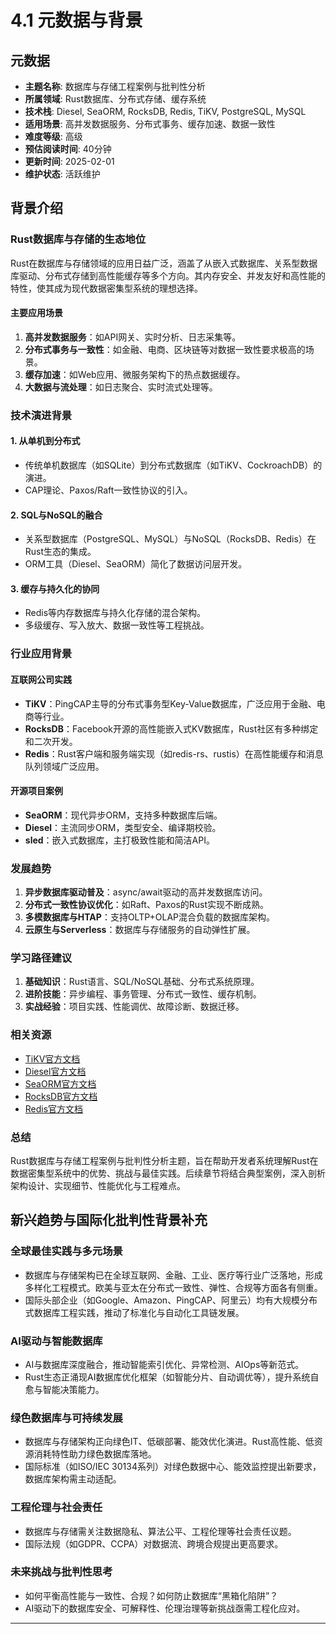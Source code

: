 # 4.1 元数据与背景

## 元数据

- **主题名称**: 数据库与存储工程案例与批判性分析
- **所属领域**: Rust数据库、分布式存储、缓存系统
- **技术栈**: Diesel, SeaORM, RocksDB, Redis, TiKV, PostgreSQL, MySQL
- **适用场景**: 高并发数据服务、分布式事务、缓存加速、数据一致性
- **难度等级**: 高级
- **预估阅读时间**: 40分钟
- **更新时间**: 2025-02-01
- **维护状态**: 活跃维护

## 背景介绍

### Rust数据库与存储的生态地位

Rust在数据库与存储领域的应用日益广泛，涵盖了从嵌入式数据库、关系型数据库驱动、分布式存储到高性能缓存等多个方向。其内存安全、并发友好和高性能的特性，使其成为现代数据密集型系统的理想选择。

#### 主要应用场景

1. **高并发数据服务**：如API网关、实时分析、日志采集等。
2. **分布式事务与一致性**：如金融、电商、区块链等对数据一致性要求极高的场景。
3. **缓存加速**：如Web应用、微服务架构下的热点数据缓存。
4. **大数据与流处理**：如日志聚合、实时流式处理等。

### 技术演进背景

#### 1. 从单机到分布式

- 传统单机数据库（如SQLite）到分布式数据库（如TiKV、CockroachDB）的演进。
- CAP理论、Paxos/Raft一致性协议的引入。

#### 2. SQL与NoSQL的融合

- 关系型数据库（PostgreSQL、MySQL）与NoSQL（RocksDB、Redis）在Rust生态的集成。
- ORM工具（Diesel、SeaORM）简化了数据访问层开发。

#### 3. 缓存与持久化的协同

- Redis等内存数据库与持久化存储的混合架构。
- 多级缓存、写入放大、数据一致性等工程挑战。

### 行业应用背景

#### 互联网公司实践

- **TiKV**：PingCAP主导的分布式事务型Key-Value数据库，广泛应用于金融、电商等行业。
- **RocksDB**：Facebook开源的高性能嵌入式KV数据库，Rust社区有多种绑定和二次开发。
- **Redis**：Rust客户端和服务端实现（如redis-rs、rustis）在高性能缓存和消息队列领域广泛应用。

#### 开源项目案例

- **SeaORM**：现代异步ORM，支持多种数据库后端。
- **Diesel**：主流同步ORM，类型安全、编译期校验。
- **sled**：嵌入式数据库，主打极致性能和简洁API。

### 发展趋势

1. **异步数据库驱动普及**：async/await驱动的高并发数据库访问。
2. **分布式一致性协议优化**：如Raft、Paxos的Rust实现不断成熟。
3. **多模数据库与HTAP**：支持OLTP+OLAP混合负载的数据库架构。
4. **云原生与Serverless**：数据库与存储服务的自动弹性扩展。

### 学习路径建议

1. **基础知识**：Rust语言、SQL/NoSQL基础、分布式系统原理。
2. **进阶技能**：异步编程、事务管理、分布式一致性、缓存机制。
3. **实战经验**：项目实践、性能调优、故障诊断、数据迁移。

### 相关资源

- [TiKV官方文档](https://tikv.org/)
- [Diesel官方文档](https://diesel.rs/)
- [SeaORM官方文档](https://www.sea-ql.org/SeaORM/)
- [RocksDB官方文档](https://rocksdb.org/)
- [Redis官方文档](https://redis.io/)

### 总结

Rust数据库与存储工程案例与批判性分析主题，旨在帮助开发者系统理解Rust在数据密集型系统中的优势、挑战与最佳实践。后续章节将结合典型案例，深入剖析架构设计、实现细节、性能优化与工程难点。

## 新兴趋势与国际化批判性背景补充

### 全球最佳实践与多元场景

- 数据库与存储架构已在全球互联网、金融、工业、医疗等行业广泛落地，形成多样化工程模式。欧美与亚太在分布式一致性、弹性、合规等方面各有侧重。
- 国际头部企业（如Google、Amazon、PingCAP、阿里云）均有大规模分布式数据库工程实践，推动了标准化与自动化工具链发展。

### AI驱动与智能数据库

- AI与数据库深度融合，推动智能索引优化、异常检测、AIOps等新范式。
- Rust生态正涌现AI数据库优化框架（如智能分片、自动调优等），提升系统自愈与智能决策能力。

### 绿色数据库与可持续发展

- 数据库与存储架构正向绿色IT、低碳部署、能效优化演进。Rust高性能、低资源消耗特性助力绿色数据库落地。
- 国际标准（如ISO/IEC 30134系列）对绿色数据中心、能效监控提出新要求，数据库架构需主动适配。

### 工程伦理与社会责任

- 数据库与存储需关注数据隐私、算法公平、工程伦理等社会责任议题。
- 国际法规（如GDPR、CCPA）对数据流、跨境合规提出更高要求。

### 未来挑战与批判性思考

- 如何平衡高性能与一致性、合规？如何防止数据库“黑箱化陷阱”？
- AI驱动下的数据库安全、可解释性、伦理治理等新挑战亟需工程化应对。

---
